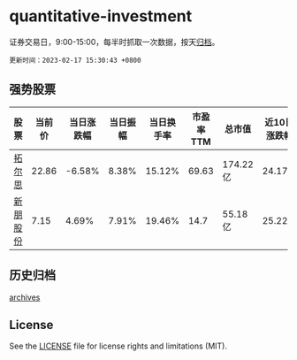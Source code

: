 # quantitative-investment

证券交易日，9:00-15:00，每半时抓取一次数据，按天[归档](archives)。

`更新时间：2023-02-17 15:30:43 +0800`

## 强势股票

|股票|当前价|当日涨跌幅|当日振幅|当日换手率|市盈率TTM|总市值|近10日涨跌幅|
|----|----|----|----|----|----|----|----|
|[拓尔思](https://xueqiu.com/S/SZ300229)|22.86|-6.58%|8.38%|15.12%|69.63|174.22亿|24.17%|
|[新朋股份](https://xueqiu.com/S/SZ002328)|7.15|4.69%|7.91%|19.46%|14.7|55.18亿|25.22%|

## 历史归档

[archives](archives)

## License

See the [LICENSE](LICENSE) file for license rights and limitations (MIT).